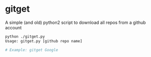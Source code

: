 # gitget
A simple (and old) python2 script to download all repos from a github account

```sh
python ./gitget.py
Usage: gitget.py [github repo name]

# Example: gitget Google
```
